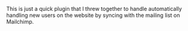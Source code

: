 This is just a quick plugin that I threw together to handle automatically handling new users on the website by syncing with the mailing list on Mailchimp.
